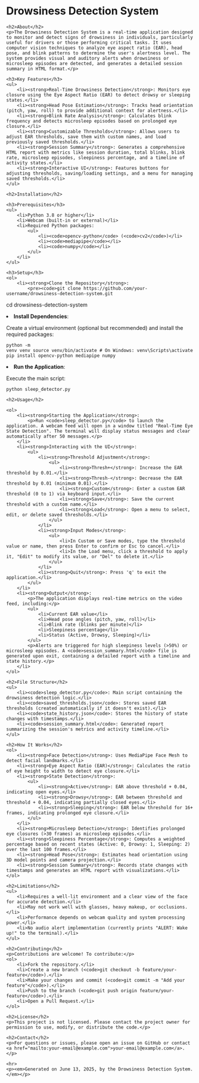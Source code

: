 <!DOCTYPE html>
<html lang="en">
<head>
    <meta charset="UTF-8">
    <meta name="viewport" content="width=device-width, initial-scale=1.0">
    <title>Drowsiness Detection System - README</title>
</head>
<body>
    <h1>Drowsiness Detection System</h1>

    <h2>About</h2>
    <p>The Drowsiness Detection System is a real-time application designed to monitor and detect signs of drowsiness in individuals, particularly useful for drivers or those performing critical tasks. It uses computer vision techniques to analyze eye aspect ratio (EAR), head pose, and blink patterns to determine the user's alertness level. The system provides visual and auditory alerts when drowsiness or microsleep episodes are detected, and generates a detailed session summary in HTML format.</p>

    <h3>Key Features</h3>
    <ul>
        <li><strong>Real-Time Drowsiness Detection</strong>: Monitors eye closure using the Eye Aspect Ratio (EAR) to detect drowsy or sleeping states.</li>
        <li><strong>Head Pose Estimation</strong>: Tracks head orientation (pitch, yaw, roll) to provide additional context for alertness.</li>
        <li><strong>Blink Rate Analysis</strong>: Calculates blink frequency and detects microsleep episodes based on prolonged eye closure.</li>
        <li><strong>Customizable Thresholds</strong>: Allows users to adjust EAR thresholds, save them with custom names, and load previously saved thresholds.</li>
        <li><strong>Session Summary</strong>: Generates a comprehensive HTML report with metrics like session duration, total blinks, blink rate, microsleep episodes, sleepiness percentage, and a timeline of activity states.</li>
        <li><strong>Interactive UI</strong>: Features buttons for adjusting thresholds, saving/loading settings, and a menu for managing saved thresholds.</li>
    </ul>

    <h2>Installation</h2>

    <h3>Prerequisites</h3>
    <ul>
        <li>Python 3.8 or higher</li>
        <li>Webcam (built-in or external)</li>
        <li>Required Python packages:
            <ul>
                <li><code>opencv-python</code> (<code>cv2</code>)</li>
                <li><code>mediapipe</code></li>
                <li><code>numpy</code></li>
            </ul>
        </li>
    </ul>

    <h3>Setup</h3>
    <ol>
        <li><strong>Clone the Repository</strong>:
            <pre><code>git clone https://github.com/your-username/drowsiness-detection-system.git
cd drowsiness-detection-system</code></pre>
        </li>
        <li><strong>Install Dependencies</strong>:
            <p>Create a virtual environment (optional but recommended) and install the required packages:</p>
            <pre><code>python -m venv venv
source venv/bin/activate  # On Windows: venv\Scripts\activate
pip install opencv-python mediapipe numpy</code></pre>
        </li>
        <li><strong>Run the Application</strong>:
            <p>Execute the main script:</p>
            <pre><code>python sleep_detector.py</code></pre>
        </li>
    </ol>

    <h2>Usage</h2>

    <ol>
        <li><strong>Starting the Application</strong>:
            <p>Run <code>sleep_detector.py</code> to launch the application. A webcam feed will open in a window titled "Real-Time Eye State Detection". The terminal will display status messages and clear automatically after 50 messages.</p>
        </li>
        <li><strong>Interacting with the UI</strong>:
            <ul>
                <li><strong>Threshold Adjustment</strong>:
                    <ul>
                        <li><strong>Thresh+</strong>: Increase the EAR threshold by 0.01.</li>
                        <li><strong>Thresh-</strong>: Decrease the EAR threshold by 0.01 (minimum 0.01).</li>
                        <li><strong>Custom</strong>: Enter a custom EAR threshold (0 to 1) via keyboard input.</li>
                        <li><strong>Save</strong>: Save the current threshold with a custom name.</li>
                        <li><strong>Load</strong>: Open a menu to select, edit, or delete saved thresholds.</li>
                    </ul>
                </li>
                <li><strong>Input Modes</strong>:
                    <ul>
                        <li>In Custom or Save modes, type the threshold value or name, then press Enter to confirm or Esc to cancel.</li>
                        <li>In the Load menu, click a threshold to apply it, "Edit" to modify its value, or "Del" to delete it.</li>
                    </ul>
                </li>
                <li><strong>Quit</strong>: Press 'q' to exit the application.</li>
            </ul>
        </li>
        <li><strong>Output</strong>:
            <p>The application displays real-time metrics on the video feed, including:</p>
            <ul>
                <li>Current EAR value</li>
                <li>Head pose angles (pitch, yaw, roll)</li>
                <li>Blink rate (blinks per minute)</li>
                <li>Sleepiness percentage</li>
                <li>Status (Active, Drowsy, Sleeping)</li>
            </ul>
            <p>Alerts are triggered for high sleepiness levels (>50%) or microsleep episodes. A <code>session_summary.html</code> file is generated upon exit, containing a detailed report with a timeline and state history.</p>
        </li>
    </ol>

    <h2>File Structure</h2>
    <ul>
        <li><code>sleep_detector.py</code>: Main script containing the drowsiness detection logic.</li>
        <li><code>saved_thresholds.json</code>: Stores saved EAR thresholds (created automatically if it doesn't exist).</li>
        <li><code>state_history.json</code>: Stores the history of state changes with timestamps.</li>
        <li><code>session_summary.html</code>: Generated report summarizing the session's metrics and activity timeline.</li>
    </ul>

    <h2>How It Works</h2>
    <ol>
        <li><strong>Face Detection</strong>: Uses MediaPipe Face Mesh to detect facial landmarks.</li>
        <li><strong>Eye Aspect Ratio (EAR)</strong>: Calculates the ratio of eye height to width to detect eye closure.</li>
        <li><strong>State Detection</strong>:
            <ul>
                <li><strong>Active</strong>: EAR above threshold + 0.04, indicating open eyes.</li>
                <li><strong>Drowsy</strong>: EAR between threshold and threshold + 0.04, indicating partially closed eyes.</li>
                <li><strong>Sleeping</strong>: EAR below threshold for 16+ frames, indicating prolonged eye closure.</li>
            </ul>
        </li>
        <li><strong>Microsleep Detection</strong>: Identifies prolonged eye closures (>30 frames) as microsleep episodes.</li>
        <li><strong>Sleepiness Percentage</strong>: Computes a weighted percentage based on recent states (Active: 0, Drowsy: 1, Sleeping: 2) over the last 100 frames.</li>
        <li><strong>Head Pose</strong>: Estimates head orientation using 3D model points and camera projection.</li>
        <li><strong>Session Summary</strong>: Records state changes with timestamps and generates an HTML report with visualizations.</li>
    </ol>

    <h2>Limitations</h2>
    <ul>
        <li>Requires a well-lit environment and a clear view of the face for accurate detection.</li>
        <li>May not work well with glasses, heavy makeup, or occlusions.</li>
        <li>Performance depends on webcam quality and system processing power.</li>
        <li>No audio alert implementation (currently prints "ALERT: Wake up!" to the terminal).</li>
    </ul>

    <h2>Contributing</h2>
    <p>Contributions are welcome! To contribute:</p>
    <ol>
        <li>Fork the repository.</li>
        <li>Create a new branch (<code>git checkout -b feature/your-feature</code>).</li>
        <li>Make your changes and commit (<code>git commit -m "Add your feature"</code>).</li>
        <li>Push to the branch (<code>git push origin feature/your-feature</code>).</li>
        <li>Open a Pull Request.</li>
    </ol>

    <h2>License</h2>
    <p>This project is not licensed. Please contact the project owner for permission to use, modify, or distribute the code.</p>

    <h2>Contact</h2>
    <p>For questions or issues, please open an issue on GitHub or contact <a href="mailto:your-email@example.com">your-email@example.com</a>.</p>

    <hr>
    <p><em>Generated on June 13, 2025, by the Drowsiness Detection System.</em></p>
</body>
</html>